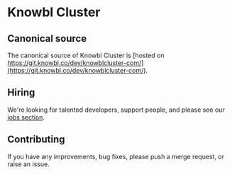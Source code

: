 # Knowbl Cluster

## Canonical source

The canonical source of Knowbl Cluster is [hosted on https://git.knowbl.co/dev/knowblcluster-com/](https://git.knowbl.co/dev/knowblcluster-com/).

## Hiring

We're looking for talented developers, support people, and please see our [jobs section](https://knowblcluster.com/#jobs).

## Contributing

If you have any improvements, bug fixes, please push a merge request, or raise an issue.
